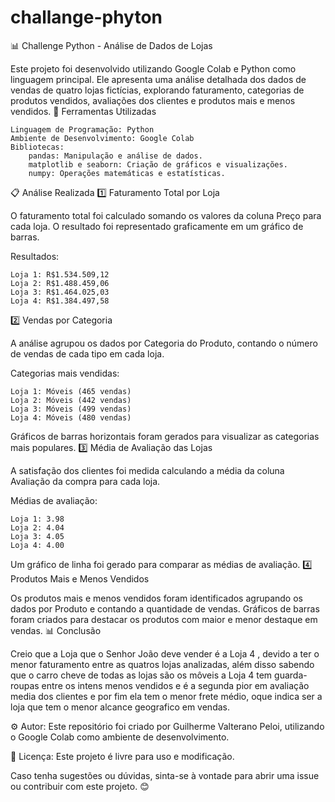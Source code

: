 # challange-phyton
📊 Challenge Python - Análise de Dados de Lojas

Este projeto foi desenvolvido utilizando Google Colab e Python como linguagem principal. Ele apresenta uma análise detalhada dos dados de vendas de quatro lojas fictícias, explorando faturamento, categorias de produtos vendidos, avaliações dos clientes e produtos mais e menos vendidos.
🧰 Ferramentas Utilizadas

    Linguagem de Programação: Python
    Ambiente de Desenvolvimento: Google Colab
    Bibliotecas:
        pandas: Manipulação e análise de dados.
        matplotlib e seaborn: Criação de gráficos e visualizações.
        numpy: Operações matemáticas e estatísticas.

📋 Análise Realizada
1️⃣ Faturamento Total por Loja

O faturamento total foi calculado somando os valores da coluna Preço para cada loja. O resultado foi representado graficamente em um gráfico de barras.

Resultados:

    Loja 1: R$1.534.509,12
    Loja 2: R$1.488.459,06
    Loja 3: R$1.464.025,03
    Loja 4: R$1.384.497,58

2️⃣ Vendas por Categoria

A análise agrupou os dados por Categoria do Produto, contando o número de vendas de cada tipo em cada loja.

Categorias mais vendidas:

    Loja 1: Móveis (465 vendas)
    Loja 2: Móveis (442 vendas)
    Loja 3: Móveis (499 vendas)
    Loja 4: Móveis (480 vendas)

Gráficos de barras horizontais foram gerados para visualizar as categorias mais populares.
3️⃣ Média de Avaliação das Lojas

A satisfação dos clientes foi medida calculando a média da coluna Avaliação da compra para cada loja.

Médias de avaliação:

    Loja 1: 3.98
    Loja 2: 4.04
    Loja 3: 4.05
    Loja 4: 4.00

Um gráfico de linha foi gerado para comparar as médias de avaliação.
4️⃣ Produtos Mais e Menos Vendidos

Os produtos mais e menos vendidos foram identificados agrupando os dados por Produto e contando a quantidade de vendas. Gráficos de barras foram criados para destacar os produtos com maior e menor destaque em vendas.
📊 Conclusão

 Creio que a Loja que o Senhor João deve vender é a Loja 4 , devido a ter o menor faturamento entre as quatros lojas analizadas,
 além disso sabendo que o carro cheve de todas as lojas são os môveis a Loja 4 tem guarda-roupas entre os intens menos vendidos e
 é a segunda pior em avaliação media dos clientes e por fim ela tem o menor frete médio, oque indica ser a loja que tem o menor alcance
 geografico em vendas.

⚙️ Autor: Este repositório foi criado por Guilherme Valterano Peloi, utilizando o Google Colab como ambiente de desenvolvimento.

📜 Licença: Este projeto é livre para uso e modificação.

Caso tenha sugestões ou dúvidas, sinta-se à vontade para abrir uma issue ou contribuir com este projeto. 😊
